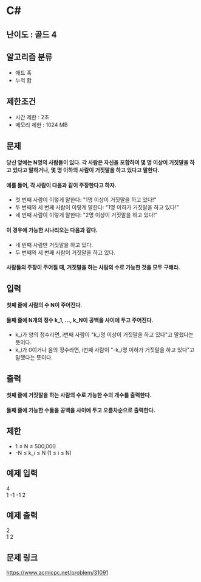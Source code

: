# C#

## 난이도 : 골드 4

## 알고리즘 분류
  - 애드 혹
  - 누적 합

## 제한조건
  - 시간 제한 : 2초
  - 메모리 제한 : 1024 MB

## 문제
#### 당신 앞에는 N명의 사람들이 있다. 각 사람은 자신을 포함하여 몇 명 이상이 거짓말을 하고 있다고 말하거나, 몇 명 이하의 사람이 거짓말을 하고 있다고 말한다.
#### 예를 들어, 각 사람이 다음과 같이 주장한다고 하자.
  - 첫 번째 사람이 이렇게 말한다: "1명 이상이 거짓말을 하고 있다!"
  - 두 번째와 세 번째 사람이 이렇게 말한다: "1명 이하가 거짓말을 하고 있다!"
  - 네 번째 사람이 이렇게 말한다: "2명 이상이 거짓말을 하고 있다!"
#### 이 경우에 가능한 시나리오는 다음과 같다.
  - 네 번째 사람만 거짓말을 하고 있다.
  - 두 번째와 세 번째 사람이 거짓말을 하고 있다.
#### 사람들의 주장이 주어질 때, 거짓말을 하는 사람의 수로 가능한 것을 모두 구해라.

## 입력
#### 첫째 줄에 사람의 수 N이 주어진다.
#### 둘째 줄에 N개의 정수 k_1, ..., k_N이 공백을 사이에 두고 주어진다.
  - k_i가 양의 정수라면, i번째 사람이 "k_i명 이상이 거짓말을 하고 있다"고 말했다는 뜻이다.
  - k_i가 0이거나 음의 정수라면, i번째 사람이 "-k_i명 이하가 거짓말을 하고 있다"고 말했다는 뜻이다.

## 출력
#### 첫째 줄에 거짓말을 하는 사람의 수로 가능한 수의 개수를 출력한다.
#### 둘째 줄에 가능한 수들을 공백을 사이에 두고 오름차순으로 출력한다.

## 제한
  - 1 ≤ N ≤ 500,000
  - -N ≤ k_i ≤ N (1 ≤ i ≤ N)

## 예제 입력
4<br/>
1 -1 -1 2<br/>

## 예제 출력
2<br/>
1 2<br/>

## 문제 링크
https://www.acmicpc.net/problem/31091